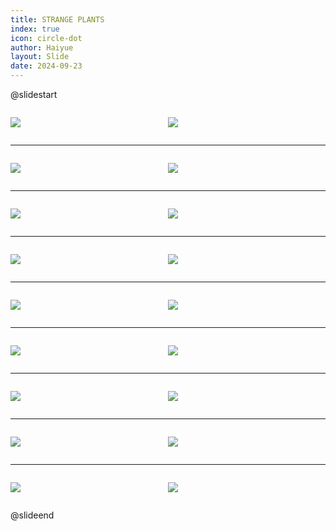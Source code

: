 ```yaml
---
title: STRANGE PLANTS
index: true
icon: circle-dot
author: Haiyue
layout: Slide
date: 2024-09-23
---
```

 
@slidestart

<div style="display:flex">
<div style="flex:1">

![](https://raw.githubusercontent.com/yclord/reading/refs/heads/master/english/Level-N/STRANGE%20PLANTS/001.webp)
</div>
<div style="flex:1">

![](https://raw.githubusercontent.com/yclord/reading/refs/heads/master/english/Level-N/STRANGE%20PLANTS/002.webp)
</div>
</div>

---

<div style="display:flex">
<div style="flex:1">

![](https://raw.githubusercontent.com/yclord/reading/refs/heads/master/english/Level-N/STRANGE%20PLANTS/003.webp)
</div>
<div style="flex:1">

![](https://raw.githubusercontent.com/yclord/reading/refs/heads/master/english/Level-N/STRANGE%20PLANTS/004.webp)
</div>
</div>

---

<div style="display:flex">
<div style="flex:1">

![](https://raw.githubusercontent.com/yclord/reading/refs/heads/master/english/Level-N/STRANGE%20PLANTS/005.webp)
</div>
<div style="flex:1">

![](https://raw.githubusercontent.com/yclord/reading/refs/heads/master/english/Level-N/STRANGE%20PLANTS/006.webp)
</div>
</div>

---

<div style="display:flex">
<div style="flex:1">

![](https://raw.githubusercontent.com/yclord/reading/refs/heads/master/english/Level-N/STRANGE%20PLANTS/007.webp)
</div>
<div style="flex:1">

![](https://raw.githubusercontent.com/yclord/reading/refs/heads/master/english/Level-N/STRANGE%20PLANTS/008.webp)
</div>
</div>

---

<div style="display:flex">
<div style="flex:1">

![](https://raw.githubusercontent.com/yclord/reading/refs/heads/master/english/Level-N/STRANGE%20PLANTS/009.webp)
</div>
<div style="flex:1">

![](https://raw.githubusercontent.com/yclord/reading/refs/heads/master/english/Level-N/STRANGE%20PLANTS/010.webp)
</div>
</div>

---

<div style="display:flex">
<div style="flex:1">

![](https://raw.githubusercontent.com/yclord/reading/refs/heads/master/english/Level-N/STRANGE%20PLANTS/011.webp)
</div>
<div style="flex:1">

![](https://raw.githubusercontent.com/yclord/reading/refs/heads/master/english/Level-N/STRANGE%20PLANTS/012.webp)
</div>
</div>

---

<div style="display:flex">
<div style="flex:1">

![](https://raw.githubusercontent.com/yclord/reading/refs/heads/master/english/Level-N/STRANGE%20PLANTS/013.webp)
</div>
<div style="flex:1">

![](https://raw.githubusercontent.com/yclord/reading/refs/heads/master/english/Level-N/STRANGE%20PLANTS/014.webp)
</div>
</div>

---

<div style="display:flex">
<div style="flex:1">

![](https://raw.githubusercontent.com/yclord/reading/refs/heads/master/english/Level-N/STRANGE%20PLANTS/015.webp)
</div>
<div style="flex:1">

![](https://raw.githubusercontent.com/yclord/reading/refs/heads/master/english/Level-N/STRANGE%20PLANTS/016.webp)
</div>
</div>

---

<div style="display:flex">
<div style="flex:1">

![](https://raw.githubusercontent.com/yclord/reading/refs/heads/master/english/Level-N/STRANGE%20PLANTS/017.webp)
</div>
<div style="flex:1">

![](https://raw.githubusercontent.com/yclord/reading/refs/heads/master/english/Level-N/STRANGE%20PLANTS/018.webp)
</div>
</div>

@slideend
